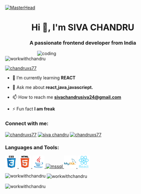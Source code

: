 [![MasterHead](https://media.licdn.com/dms/image/C5612AQErLJQyuT4h2Q/article-inline_image-shrink_1500_2232/0/1624597705774?e=1696464000&v=beta&t=hDOaRjLTsB_wiZnqca3h9MV92bdclrzpu5BY4cByS60)](https://workwithchandru.io)

<h1 align="center">Hi 👋, I'm SIVA CHANDRU</h1>
<h3 align="center">A passionate frontend developer from India</h3>
<img align="right" alt="coding" width="400" src="https://cdn.dribbble.com/users/1162077/screenshots/3848914/programmer.gif">

<p align="left"> <img src="https://komarev.com/ghpvc/?username=workwithchandru&label=Profile%20views&color=0e75b6&style=flat" alt="workwithchandru" /> </p>

<p align="left"> <a href="https://twitter.com/chandruxs77" target="blank"><img src="https://img.shields.io/twitter/follow/chandruxs77?logo=twitter&style=for-the-badge" alt="chandruxs77" /></a> </p>

- 🌱 I’m currently learning **REACT**

- 💬 Ask me about **react,java,javascriept.**

- 📫 How to reach me **sivachandrusiva24@gmail.com**

- ⚡ Fun fact **I am freak**

<h3 align="left">Connect with me:</h3>
<p align="left">
<a href="https://twitter.com/chandruxs77" target="blank"><img align="center" src="https://raw.githubusercontent.com/rahuldkjain/github-profile-readme-generator/master/src/images/icons/Social/twitter.svg" alt="chandruxs77" height="30" width="40" /></a>
<a href="https://linkedin.com/in/siva chandru" target="blank"><img align="center" src="https://raw.githubusercontent.com/rahuldkjain/github-profile-readme-generator/master/src/images/icons/Social/linked-in-alt.svg" alt="siva chandru" height="30" width="40" /></a>
<a href="https://instagram.com/chandruxs77" target="blank"><img align="center" src="https://raw.githubusercontent.com/rahuldkjain/github-profile-readme-generator/master/src/images/icons/Social/instagram.svg" alt="chandruxs77" height="30" width="40" /></a>
</p>

<h3 align="left">Languages and Tools:</h3>
<p align="left"> <a href="https://www.w3schools.com/css/" target="_blank" rel="noreferrer"> <img src="https://raw.githubusercontent.com/devicons/devicon/master/icons/css3/css3-original-wordmark.svg" alt="css3" width="40" height="40"/> </a> <a href="https://www.w3.org/html/" target="_blank" rel="noreferrer"> <img src="https://raw.githubusercontent.com/devicons/devicon/master/icons/html5/html5-original-wordmark.svg" alt="html5" width="40" height="40"/> </a> <a href="https://www.java.com" target="_blank" rel="noreferrer"> <img src="https://raw.githubusercontent.com/devicons/devicon/master/icons/java/java-original.svg" alt="java" width="40" height="40"/> </a> <a href="https://www.microsoft.com/en-us/sql-server" target="_blank" rel="noreferrer"> <img src="https://www.svgrepo.com/show/303229/microsoft-sql-server-logo.svg" alt="mssql" width="40" height="40"/> </a> <a href="https://www.mysql.com/" target="_blank" rel="noreferrer"> <img src="https://raw.githubusercontent.com/devicons/devicon/master/icons/mysql/mysql-original-wordmark.svg" alt="mysql" width="40" height="40"/> </a> <a href="https://reactjs.org/" target="_blank" rel="noreferrer"> <img src="https://raw.githubusercontent.com/devicons/devicon/master/icons/react/react-original-wordmark.svg" alt="react" width="40" height="40"/> </a> </p>

<p><img align="left" src="https://github-readme-stats.vercel.app/api/top-langs?username=workwithchandru&show_icons=true&locale=en&layout=compact" alt="workwithchandru" /></p>

<p>&nbsp;<img align="center" src="https://github-readme-stats.vercel.app/api?username=workwithchandru&show_icons=true&locale=en" alt="workwithchandru" /></p>

<p><img align="center" src="https://github-readme-streak-stats.herokuapp.com/?user=workwithchandru&" alt="workwithchandru" /></p>


